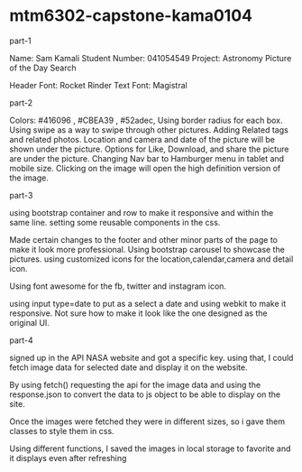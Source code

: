 # mtm6302-capstone-kama0104

part-1

Name: Sam Kamali
Student Number: 041054549
Project: Astronomy Picture of the Day Search

Header Font: Rocket Rinder
Text Font: Magistral

part-2

Colors: #416096 , #CBEA39 , #52adec,
Using border radius for each box.
Using swipe as a way to swipe through other pictures.
Adding Related tags and related photos.
Location and camera and date of the picture will be shown under the picture.
Options for Like, Download, and share the picture are under the picture.
Changing Nav bar to Hamburger menu in tablet and mobile size.
Clicking on the image will open the high definition version of the image.

part-3

using bootstrap container and row to make it responsive and within the same line.
setting some reusable components in the css.

Made certain changes to the footer and other minor parts of the page to make it look more professional.
Using bootstrap carousel to showcase the pictures.
using customized icons for the location,calendar,camera and detail icon.

Using font awesome for the fb, twitter and instagram icon.

using input type=date to put as a select a date and using webkit to make it responsive. Not sure how to make it look like the one designed as the original UI.

part-4

signed up in the API NASA website and got a specific key.
using that, I could fetch image data for selected date and display it on the website.

By using fetch() requesting the api for the image data and using the response.json to convert the data to js object to be able to display on the site.

Once the images were fetched they were in different sizes, so i gave them classes to style them in css.

Using different functions, I saved the images in local storage to favorite and it displays even after refreshing
